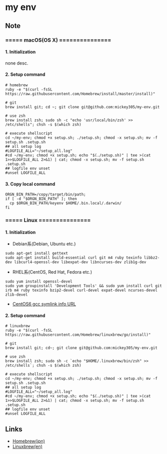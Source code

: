 # my env
## Note
### ===== macOS(OS X) ===============
#### 1. Initialization
none desc.
#### 2. Setup command
```shell
# homebrew
ruby -e "$(curl -fsSL https://raw.githubusercontent.com/Homebrew/install/master/install)"

# git
brew install git; cd ~; git clone git@github.com:mickey305/my-env.git

# use zsh
brew install zsh; sudo sh -c "echo 'usr/local/bin/zsh' >> /etc/shells"; chsh -s $(which zsh)

# execute shellscript
cd ~/my-env; chmod +x setup.sh; ./setup.sh; chmod -x setup.sh; mv -f setup.sh .setup.sh
## all setup log
#LOGFILE_ALL="~/setup_all.log"
#cd ~/my-env; chmod +x setup.sh; echo "$(./setup.sh)" | tee >(cat 1>>$LOGFILE_ALL 2>&1) | cat; chmod -x setup.sh; mv -f setup.sh .setup.sh
## logfile env unset
#unset LOGFILE_ALL
```

#### 3. Copy local command
```shell
ORGN_BIN_PATH=/copy/target/bin/path;
if [ -d "$ORGN_BIN_PATH" ]; then
  cp $ORGN_BIN_PATH/keyenv $HOME/.bin.local/.darwin/
fi
```

### ===== Linux ===============
#### 1. Initialization
* Debian系(Debian, Ubuntu etc.)
```shell
sudo apt-get install gettext
sudo apt-get install build-essential curl git m4 ruby texinfo libbz2-dev libcurl4-openssl-dev libexpat-dev libncurses-dev zlib1g-dev
```

* RHEL系(CentOS, Red Hat, Fedora etc.)
```shell
sudo yum install openssl-devel
sudo yum groupinstall 'Development Tools' && sudo yum install curl git irb m4 ruby texinfo bzip2-devel curl-devel expat-devel ncurses-devel zlib-devel
```
  * [CentOS6 gcc symlink info URL][centos6_gcc]

#### 2. Setup command
```shell
# linuxbrew
ruby -e "$(curl -fsSL https://raw.githubusercontent.com/Homebrew/linuxbrew/go/install)"

# git
brew install git; cd~; git clone git@github.com:mickey305/my-env.git

# use zsh
brew install zsh; sudo sh -c `echo "$HOME/.linuxbrew/bin/zsh" >> /etc/shells`; chsh -s $(which zsh)

# execute shellscript
cd ~/my-env; chmod +x setup.sh; ./setup.sh; chmod -x setup.sh; mv -f setup.sh .setup.sh
## all setup log
#LOGFILE_ALL="~/setup_all.log"
#cd ~/my-env; chmod +x setup.sh; echo "$(./setup.sh)" | tee >(cat 1>>$LOGFILE_ALL 2>&1) | cat; chmod -x setup.sh; mv -f setup.sh .setup.sh
## logfile env unset
#unset LOGFILE_ALL
```

## Links
* [Homebrew(jpn)][homebrew]
* [Linuxbrew(en)][linuxbrew]

[homebrew]: http://brew.sh/index_ja.html
[linuxbrew]: http://brew.sh/linuxbrew/
[centos6_gcc]: http://qiita.com/thermes/items/1ecb0968ab937ff59164
